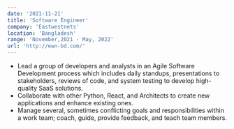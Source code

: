 ```yaml
---
date: '2021-11-21'
title: 'Software Engineer'
company: 'Eastwestnets'
location: 'Bangladesh'
range: 'November,2021 - May, 2022'
url: 'http://ewn-bd.com/'
---
```


- Lead a group of developers and analysts in an Agile Software Development process which includes daily standups, presentations to stakeholders, reviews of code, and system testing to develop high-quality SaaS solutions.
- Collaborate with other Python, React, and Architects to create new applications and enhance existing ones.
- Manage several, sometimes conflicting goals and responsibilities within a work team; coach, guide, provide feedback, and teach team members.
